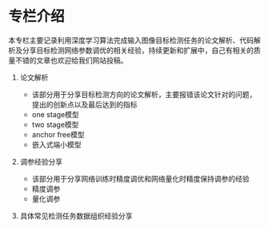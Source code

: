 # 专栏介绍

本专栏主要记录利用深度学习算法完成输入图像目标检测任务的论文解析、代码解析及分享目标检测网络参数调优的相关经验，持续更新和扩展中，自己有相关的质量不错的文章也欢迎给我们网站投稿。  

1. 论文解析  

    - 该部分用于分享目标检测方向的论文解析，主要报错该论文针对的问题，提出的创新点以及最后达到的指标
    - one stage模型
    - two stage模型
    - anchor free模型
    - 嵌入式端小模型  

2. 调参经验分享    
    
    - 该部分用于分享网络训练时精度调优和网络量化时精度保持调参的经验
    - 精度调参  
    - 量化调参

3. 具体常见检测任务数据组织经验分享